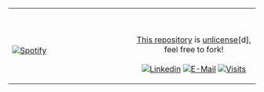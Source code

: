 <table width="100%"> 
  <tr>
  <td width="50%">

&nbsp; <br> [![Spotify](https://galexy727.vercel.app/api/spotify?background_color=0d1117&border_color=ffffff)](https://open.spotify.com/user/ekalpoa9m05w5lpjj8p56ase2)

  </td>
  <td width="50%">

&nbsp;<p align="center">[This repository](https://github.com/novatorem/novatorem) is [unlicense](https://choosealicense.com/licenses/unlicense/)[d], feel free to fork!<br><br>
[![Linkedin](https://img.shields.io/badge/linked-in-369?style=flat-square&logo=linkedin&logoColor=white&color=blue)](https://www.linkedin.com/in/andrew-novac)
[![E-Mail](https://img.shields.io/badge/email-reveal-2a8?style=flat-square&logo=gmail&logoColor=white)](https://mail.novac.dev/)
[![Visits](https://komarev.com/ghpvc/?username=galexy727&logo=GitHub&label=GitHub%20visits&color=blueviolet&logoColor=white&style=flat)](https://github.com/galexy727)

  </p>
  </td>
</table>
